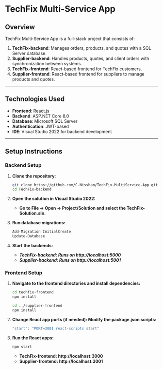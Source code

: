# TechFix Multi-Service App  

## Overview  
TechFix Multi-Service App is a full-stack project that consists of:
1. **TechFix-backend**: Manages orders, products, and quotes with a SQL Server database.
2. **Supplier-backend**: Handles products, quotes, and client orders with synchronization between systems.
3. **TechFix-frontend**: React-based frontend for TechFix customers.
4. **Supplier-frontend**: React-based frontend for suppliers to manage products and quotes.

---

## Technologies Used  
- **Frontend**: React.js  
- **Backend**: ASP.NET Core 8.0  
- **Database**: Microsoft SQL Server  
- **Authentication**: JWT-based  
- **IDE**: Visual Studio 2022 for backend development  

---

## Setup Instructions

### Backend Setup
1. **Clone the repository:**
   ```bash
   git clone https://github.com/C-Nisshan/TechFix-MultiService-App.git
   cd TechFix-backend
   ```
2. **Open the solution in Visual Studio 2022:**
   - **Go to File → Open → Project/Solution and select the TechFix-Solution.sln.**
  
3. **Run database migrations:**
   ```bash
   Add-Migration InitialCreate
   Update-Database
   ```
4. **Start the backends:**
   - ***TechFix-backend: Runs on http://localhost:5000***
   - ***Supplier-backend: Runs on http://localhost:5001***

### Frontend Setup
1. **Navigate to the frontend directories and install dependencies:**
   ```bash
   cd techfix-frontend
   npm install

   cd ../supplier-frontend
   npm install
   ```
2. **Change React app ports (if needed): Modify the package.json scripts:**
   ```bash
   "start": "PORT=3001 react-scripts start"
   ```
3. **Run the React apps:**
   ```bash
   npm start
   ```
   - **TechFix-frontend: http://localhost:3000**
   - **Supplier-frontend: http://localhost:3001**






